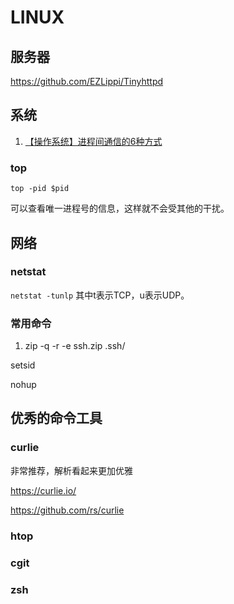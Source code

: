 # LINUX

## 服务器

https://github.com/EZLippi/Tinyhttpd

## 系统

1. [【操作系统】进程间通信的6种方式](https://blog.csdn.net/Steven_L_/article/details/106032320)

### top

```
top -pid $pid 
```
可以查看唯一进程号的信息，这样就不会受其他的干扰。



## 网络

### netstat

`netstat -tunlp`   其中t表示TCP，u表示UDP。

### 常用命令
1.  zip -q -r -e ssh.zip .ssh/



setsid

nohup



## 优秀的命令工具

### curlie 

非常推荐，解析看起来更加优雅

https://curlie.io/

https://github.com/rs/curlie


### htop

### cgit

### zsh